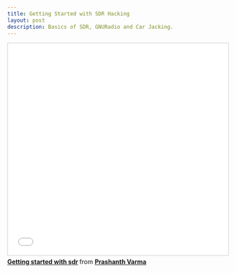 ```yaml
---
title: Getting Started with SDR Hacking
layout: post
description: Basics of SDR, GNURadio and Car Jacking.
---
```



<iframe src="//www.slideshare.net/slideshow/embed_code/key/aH0439Sj6PY5W" width="595" height="485" frameborder="0" marginwidth="0" marginheight="0" scrolling="no" style="border:1px solid #CCC; border-width:1px; margin-bottom:5px; max-width: 100%;" allowfullscreen> </iframe> <div style="margin-bottom:5px"> <strong> <a href="//www.slideshare.net/PrashanthVarma15/getting-started-with-sdr" title="Getting started with sdr" target="_blank">Getting started with sdr</a> </strong> from <strong><a href="https://www.slideshare.net/PrashanthVarma15" target="_blank">Prashanth Varma</a></strong> </div>
